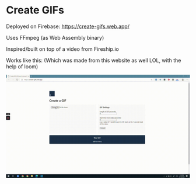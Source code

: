 # Create GIFs

Deployed on Firebase: https://create-gifs.web.app/

Uses FFmpeg (as Web Assembly binary)

Inspired/built on top of a video from Fireship.io

Works like this: (Which was made from this website as well LOL, with the help of loom)

![Alt Text](https://raw.githubusercontent.com/naijwu/create-gifs/main/demo.gif)

